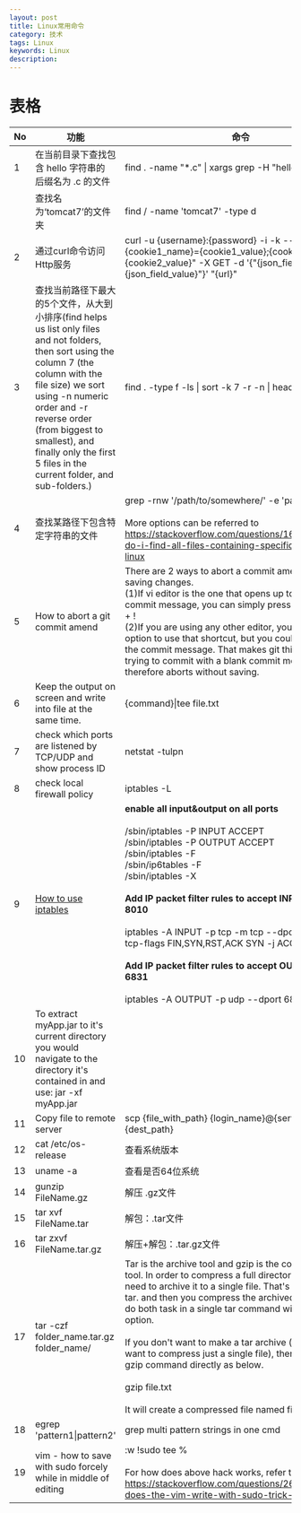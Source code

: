 ```yaml
---
layout: post
title: Linux常用命令
category: 技术
tags: Linux
keywords: Linux
description: 
---
```




# 表格

|No|功能|命令|
|-----|-------------|-----|
|1| 在当前目录下查找包含 hello 字符串的 后缀名为 .c 的文件| find . -name "*.c" &#124; xargs grep -H "hello"|
||查找名为‘tomcat7’的文件夹|find / -name 'tomcat7' -type d|
|2| 通过curl命令访问Http服务 |curl -u {username}:{password} -i -k --cookie "{cookie1_name}={cookie1_value};{cookie2_name}={cookie2_value}" -X GET -d '{"{json_field_name}":"{json_field_value}"}' "{url}" |
|3|查找当前路径下最大的5个文件，从大到小排序(find helps us list only files and not folders, then sort using the column 7 (the column with the file size) we sort using -n numeric order and -r reverse order (from biggest to smallest), and finally only the first 5 files in the current folder, and sub-folders.)|find . -type f -ls \| sort -k 7 -r -n \| head -5|
|4|查找某路径下包含特定字符串的文件|grep -rnw '/path/to/somewhere/' -e 'pattern' <br/><br/> More options can be referred to https://stackoverflow.com/questions/16956810/how-do-i-find-all-files-containing-specific-text-on-linux|
|5|How to abort a git commit amend|There are 2 ways to abort a commit amend without saving changes. <br/>(1)If vi editor is the one that opens up to amend your commit message, you can simply press ESC + : + c + q + !<br/>(2)If you are using any other editor, you dont have the option to use that shortcut, but you could always erase the commit message. That makes git think that you are trying to commit with a blank commit message and it therefore aborts without saving.|
|6|Keep the output on screen and write into file at the same time.| {command}\|tee file.txt|
|7|check which ports are listened by TCP/UDP and show process ID|netstat -tulpn|
|8|check local firewall policy|iptables -L|
|9|[How to use iptables](https://wiki.centos.org/HowTos/Network/IPTables)| <b>enable all input&output on all ports</b> <br/><br/>/sbin/iptables -P INPUT ACCEPT <br/>/sbin/iptables -P OUTPUT ACCEPT <br/>/sbin/iptables -F <br/>/sbin/ip6tables -F <br/>/sbin/iptables -X <br/><br/><b>Add IP packet filter rules to accept INPUT via port 8010</b> <br/><br/>iptables -A INPUT -p tcp -m tcp --dport 8010 --tcp-flags FIN,SYN,RST,ACK SYN -j ACCEPT <br/><br/><b>Add IP packet filter rules to accept OUTPUT to port 6831</b><br/><br/>iptables -A OUTPUT -p udp --dport 6831 -j ACCEPT|
|10|To extract myApp.jar to it's current directory you would navigate to the directory it's contained in and use: jar -xf myApp.jar||
|11|Copy file to remote server|scp {file_with_path}    {login_name}@{server_ip}:{dest_path}|
|12|cat /etc/os-release|查看系统版本|
|13|uname -a|查看是否64位系统|
|14|gunzip FileName.gz|解压 .gz文件|
|15|tar xvf FileName.tar |解包：.tar文件|
|16|tar zxvf FileName.tar.gz |解压+解包：.tar.gz文件|
|17|tar -czf folder_name.tar.gz folder_name/ |Tar is the archive tool and gzip is the compression tool. In order to compress a full directory, first you need to archive it to a single file. That's what the job is tar. and then you compress the archived file. You can do both task in a single tar command with proper option.<br/><br/>If you don't want to make a tar archive (may be you want to compress just a single file), then you can use gzip command directly as below.<br/><br/>gzip file.txt<br/><br/>It will create a compressed file named file.txt.gz|
|18| egrep 'pattern1\|pattern2' | grep multi pattern strings in one cmd |
|19|vim - how to save with sudo forcely while in middle of editing|:w !sudo tee % <br/><br/> For how does above hack works, refer to https://stackoverflow.com/questions/2600783/how-does-the-vim-write-with-sudo-trick-work|

